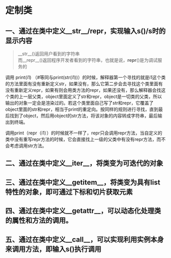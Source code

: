 # 定制类

## 一、通过在类中定义__str__/__repr__，实现输入s()/s时的显示内容

> \_\_str__()返回用户看到的字符串  
> 而__repr__()返回程序开发者看到的字符串，也就是说，__repr__()是为调试服务的

调用 print(i1)  （#等同与print(str(i1))）的时候，解释器第一个寻找的就是i1这个类的方法里面有没有重新定义str，如果没有，那么它第二步会去寻找这个类里面有没有重新定义repr，如果有则会用类方法的repr，如果还没有，那么解释器会找这个类的上一层父类，object里面定义了str和repr，object是一切类的父类，所以输出的对象一定会是渲染过的。若这个类里面自己写了str和repr，它覆盖了object里面的str和repr，相当于print的重定向。按同样的规则进行寻找，直到最后找到了object，然后用object的str方法，将该对象的内容转成字符串，最后输出到终端。

调用print（repr（i1））的时候就不一样了，repr只会调用repr方法，当自定义的类中没有重写repr方法的时候，它会直接找上一级的父类中有没有repr方法，而不会考虑调用str方法。












## 二、通过在类中定义__iter__，将类变为可迭代的对象





## 三、通过在类中定义__getitem__，将类变为具有list特性的对象，即可通过下标和切片获取元素







## 四、通过在类中定义__getattr__，可以动态化处理类的属性和方法的调用。












## 五、通过在类中定义__call__，可以实现利用实例本身来调用方法，即输入s()执行调用